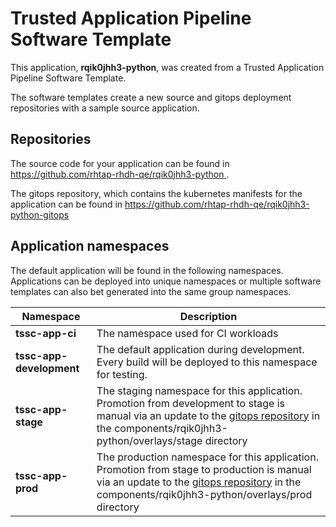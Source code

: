 # Trusted Application Pipeline Software Template

This application, **rqik0jhh3-python**, was created from a Trusted Application Pipeline Software Template.

The software templates create a new source and gitops deployment repositories with a sample source application. 

## Repositories

The source code for your application can be found in [https://github.com/rhtap-rhdh-qe/rqik0jhh3-python ](https://github.com/rhtap-rhdh-qe/rqik0jhh3-python ).
 
The gitops repository, which contains the kubernetes manifests for the application can be found in 
[https://github.com/rhtap-rhdh-qe/rqik0jhh3-python-gitops ](https://github.com/rhtap-rhdh-qe/rqik0jhh3-python-gitops ) 

## Application namespaces 

The default application will be found in the following namespaces. Applications can be deployed into unique namespaces or multiple software templates can also bet generated into the same group namespaces.  

|  Namespace   |  Description   |  
| -------- | -------- |
| **tssc-app-ci** | The namespace used for CI workloads |
| **tssc-app-development** | The default application during development. Every build will be deployed to this namespace for testing. |
| **tssc-app-stage** | The staging namespace for this application. Promotion from development to stage is manual via an update to the [gitops repository](https://github.com/rhtap-rhdh-qe/rqik0jhh3-python-gitops ) in the components/rqik0jhh3-python/overlays/stage directory |
| **tssc-app-prod** | The production namespace for this application. Promotion from stage to production is manual via an update to the [gitops repository](https://github.com/rhtap-rhdh-qe/rqik0jhh3-python-gitops ) in the components/rqik0jhh3-python/overlays/prod directory |